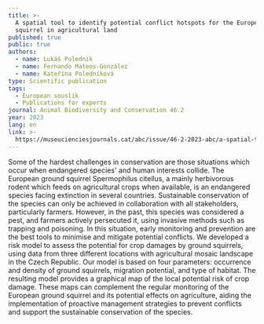 ```yaml
---
title: >-
  A spatial tool to identify potential conflict hotspots for the European ground
  squirrel in agricultural land
published: true
public: true
authors:
  - name: Lukáš Poledník
  - name: Fernando Mateos-González
  - name: Kateřina Poledníková
type: Scientific publication
tags:
  - European souslik
  - Publications for experts
journal: Animal Biodiversity and Conservation 46.2
year: 2023
lang: en
link: >-
  https://museucienciesjournals.cat/abc/issue/46-2-2023-abc/a-spatial-tool-to-identify-potential-conflict-hotspots-for-the-european-ground-squirrel-in-agricultural-land
---
```

Some of the hardest challenges in conservation are those situations which occur when endangered species' and human interests collide. The European ground squirrel Spermophilus citellus, a mainly herbivorous rodent which feeds on agricultural crops when available, is an endangered species facing extinction in several countries. Sustainable conservation of the species can only be achieved in collaboration with all stakeholders, particularly farmers. However, in the past, this species was considered a pest, and farmers actively persecuted it, using invasive methods such as trapping and poisoning. In this situation, early monitoring and prevention are the best tools to minimise and mitigate potential conflicts. We developed a risk model to assess the potential for crop damages by ground squirrels, using data from three different locations with agricultural mosaic landscape in the Czech Republic. Our model is based on four parameters: occurrence and density of ground squirrels, migration potential, and type of habitat. The resulting model provides a graphical map of the local potential risk of crop damage. These maps can complement the regular monitoring of the European ground squirrel and its potential effects on agriculture, aiding the implementation of proactive management strategies to prevent conflicts and support the sustainable conservation of the species.
